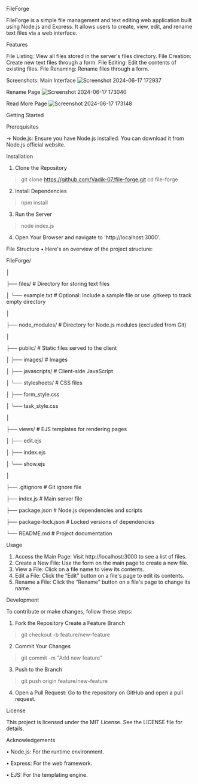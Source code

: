 FileForge

FileForge is a simple file management and text editing web application built using Node.js and Express. It allows users to create, view, edit, and rename text files via a web interface.

Features

File Listing: View all files stored in the server's files directory.
File Creation: Create new text files through a form.
File Editing: Edit the contents of existing files.
File Renaming: Rename files through a form.

Screenshots:  Main Interface
![Screenshot 2024-06-17 172937](https://github.com/Vadik-07/File-forge/assets/157019400/2986ec15-f2bf-413b-bd57-73fa92197339)

Rename Page
![Screenshot 2024-06-17 173040](https://github.com/Vadik-07/File-forge/assets/157019400/58bf685c-699d-4dfe-a021-45c4ca4d4369)

Read More Page
![Screenshot 2024-06-17 173148](https://github.com/Vadik-07/File-forge/assets/157019400/6d158034-f8d3-404f-ac46-34d7b0bd02f7)


Getting Started

Prerequisites

->  Node.js: Ensure you have Node.js installed. You can download it from Node.js official website.

Installation

1. Clone the Repository

> git clone https://github.com/Vadik-07/file-forge.git
> cd file-forge

2. Install Dependencies

> npm install

3. Run the Server

> node index.js

4. Open Your Browser and navigate to 'http://localhost:3000'.


File Structure
• Here's an overview of the project structure:

FileForge/

│

├── files/                  # Directory for storing text files

│   └── example.txt         # Optional: Include a sample file or use .gitkeep to track empty directory

│

├── node_modules/           # Directory for Node.js modules (excluded from Git)

│

├── public/                 # Static files served to the client

│   ├── images/             # Images

│   ├── javascripts/        # Client-side JavaScript

│   └── stylesheets/        # CSS files

│       ├── form_style.css

│       └── task_style.css

│

├── views/                  # EJS templates for rendering pages

│   ├── edit.ejs

│   ├── index.ejs

│   └── show.ejs

│

├── .gitignore              # Git ignore file

├── index.js                # Main server file

├── package.json            # Node.js dependencies and scripts

├── package-lock.json       # Locked versions of dependencies

└── README.md               # Project documentation


Usage
1. Access the Main Page: Visit http://localhost:3000 to see a list of files.
2. Create a New File: Use the form on the main page to create a new file.
3. View a File: Click on a file name to view its contents.
4. Edit a File: Click the “Edit” button on a file's page to edit its contents.
5. Rename a File: Click the “Rename” button on a file's page to change its name.


Development

To contribute or make changes, follow these steps:

1. Fork the Repository
Create a Feature Branch
> git checkout -b feature/new-feature

2. Commit Your Changes
> git commit -m "Add new feature"

3. Push to the Branch
> git push origin feature/new-feature

4. Open a Pull Request: Go to the repository on GitHub and open a pull request.


License

This project is licensed under the MIT License. See the LICENSE file for details.

Acknowledgements

• Node.js: For the runtime environment.

• Express: For the web framework.

• EJS: For the templating engine.

